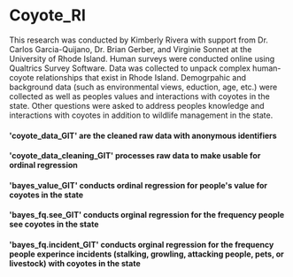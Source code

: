 # Coyote_RI

This research was conducted by Kimberly Rivera with support from Dr. Carlos Garcia-Quijano, Dr. Brian Gerber, and Virginie Sonnet at the University of Rhode Island. Human surveys were conducted online using Qualtrics Survey Software. Data was collected to unpack complex human-coyote relationships that exist in Rhode Island. Demogrpahic and background data (such as environmental views, eduction, age, etc.) were collected as well as peoples values and interactions with coyotes in the state. Other questions were asked to address peoples knowledge and interactions with coyotes in addition to wildlife management in the state. 


#### 'coyote_data_GIT' are the cleaned raw data with anonymous identifiers
#### 'coyote_data_cleaning_GIT' processes raw data to make usable for ordinal regression
#### 'bayes_value_GIT' conducts ordinal regression for people's value for coyotes in the state
#### 'bayes_fq.see_GIT' conducts orginal regression for the frequency people see coyotes in the state
#### 'bayes_fq.incident_GIT' conducts orginal regression for the frequency people experince incidents (stalking, growling, attacking people, pets, or livestock) with coyotes in the state
